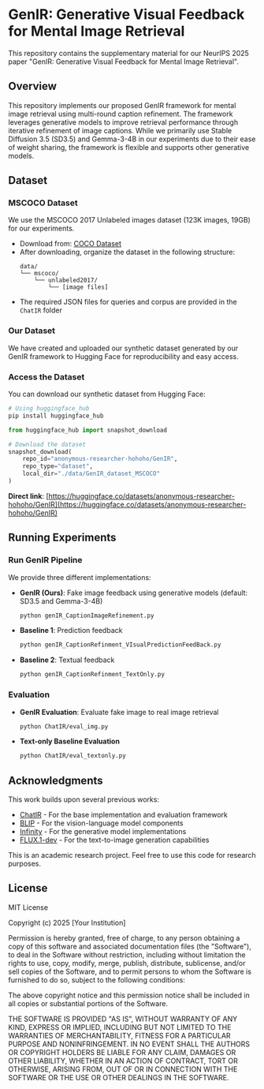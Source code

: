 # GenIR: Generative Visual Feedback for Mental Image Retrieval

This repository contains the supplementary material for our NeurIPS 2025 paper "GenIR: Generative Visual Feedback for Mental Image Retrieval".

## Overview

This repository implements our proposed GenIR framework for mental image retrieval using multi-round caption refinement. The framework leverages generative models to improve retrieval performance through iterative refinement of image captions. While we primarily use Stable Diffusion 3.5 (SD3.5) and Gemma-3-4B in our experiments due to their ease of weight sharing, the framework is flexible and supports other generative models.


## Dataset

### MSCOCO Dataset
We use the MSCOCO 2017 Unlabeled images dataset (123K images, 19GB) for our experiments.
- Download from: [COCO Dataset](https://cocodataset.org/#download)
- After downloading, organize the dataset in the following structure:
  ```
  data/
  └── mscoco/
      └── unlabeled2017/
          └── [image files]
  ```
- The required JSON files for queries and corpus are provided in the `ChatIR` folder

### Our Dataset
We have created and uploaded our synthetic dataset generated by our GenIR framework to Hugging Face for reproducibility and easy access. 

### Access the Dataset

You can download our synthetic dataset from Hugging Face:

```bash
# Using huggingface_hub
pip install huggingface_hub
```

```python
from huggingface_hub import snapshot_download

# Download the dataset
snapshot_download(
    repo_id="anonymous-researcher-hohoho/GenIR",
    repo_type="dataset",
    local_dir="./data/GenIR_dataset_MSCOCO"
)
```

**Direct link**: [https://huggingface.co/datasets/anonymous-researcher-hohoho/GenIR](https://huggingface.co/datasets/anonymous-researcher-hohoho/GenIR)

## Running Experiments

### Run GenIR Pipeline
We provide three different implementations:

- **GenIR (Ours)**: Fake image feedback using generative models (default: SD3.5 and Gemma-3-4B)
  ```bash
  python genIR_CaptionImageRefinement.py
  ```

- **Baseline 1**: Prediction feedback
  ```bash
  python genIR_CaptionRefinment_VIsualPredictionFeedBack.py 
  ```

- **Baseline 2**: Textual feedback
  ```bash
  python genIR_CaptionRefinment_TextOnly.py 
  ```

### Evaluation

- **GenIR Evaluation**: Evaluate fake image to real image retrieval
  ```bash
  python ChatIR/eval_img.py 
  ```

- **Text-only Baseline Evaluation**
  ```bash
  python ChatIR/eval_textonly.py 
  ```

## Acknowledgments

This work builds upon several previous works:
- [ChatIR](https://github.com/levymsn/ChatIR) - For the base implementation and evaluation framework
- [BLIP](https://github.com/levymsn/ChatIR) - For the vision-language model components
- [Infinity](https://github.com/FoundationVision/Infinity.git) - For the generative model implementations
- [FLUX.1-dev](https://huggingface.co/black-forest-labs/FLUX.1-dev) - For the text-to-image generation capabilities

This is an academic research project. Feel free to use this code for research purposes.

## License

MIT License

Copyright (c) 2025 [Your Institution]

Permission is hereby granted, free of charge, to any person obtaining a copy
of this software and associated documentation files (the "Software"), to deal
in the Software without restriction, including without limitation the rights
to use, copy, modify, merge, publish, distribute, sublicense, and/or sell
copies of the Software, and to permit persons to whom the Software is
furnished to do so, subject to the following conditions:

The above copyright notice and this permission notice shall be included in all
copies or substantial portions of the Software.

THE SOFTWARE IS PROVIDED "AS IS", WITHOUT WARRANTY OF ANY KIND, EXPRESS OR
IMPLIED, INCLUDING BUT NOT LIMITED TO THE WARRANTIES OF MERCHANTABILITY,
FITNESS FOR A PARTICULAR PURPOSE AND NONINFRINGEMENT. IN NO EVENT SHALL THE
AUTHORS OR COPYRIGHT HOLDERS BE LIABLE FOR ANY CLAIM, DAMAGES OR OTHER
LIABILITY, WHETHER IN AN ACTION OF CONTRACT, TORT OR OTHERWISE, ARISING FROM,
OUT OF OR IN CONNECTION WITH THE SOFTWARE OR THE USE OR OTHER DEALINGS IN THE
SOFTWARE.


